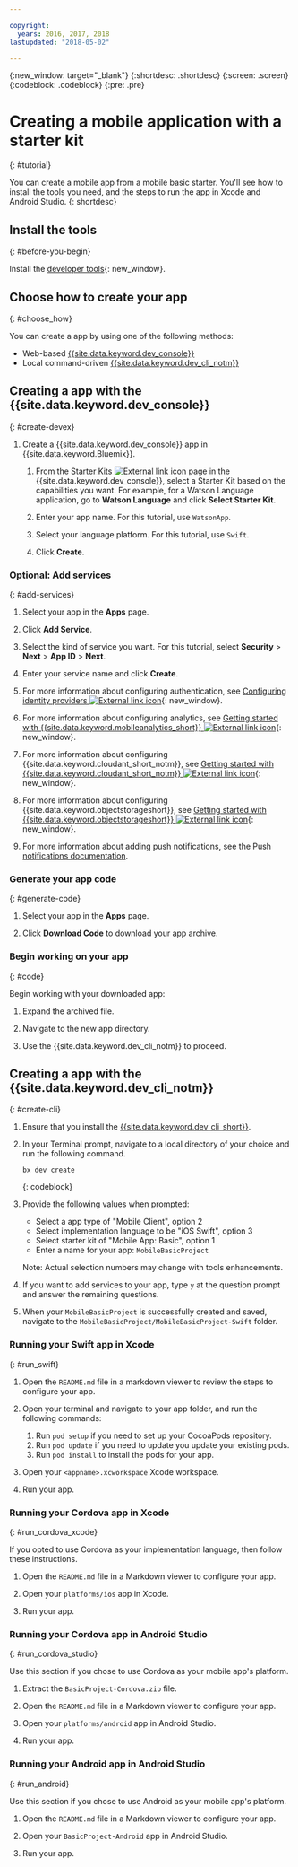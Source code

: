 ```yaml
---

copyright:
  years: 2016, 2017, 2018
lastupdated: "2018-05-02"

---
```


{:new_window: target="_blank"}
{:shortdesc: .shortdesc}
{:screen: .screen}
{:codeblock: .codeblock}
{:pre: .pre}

# Creating a mobile application with a starter kit
{: #tutorial}

You can create a mobile app from a mobile basic starter. You'll see how to install the tools you need, and the steps to run the app in Xcode and Android Studio.
{: shortdesc}

## Install the tools
{: #before-you-begin}

Install the [developer tools](/docs/cli/idt/index.html#create){: new_window}.

## Choose how to create your app
{: #choose_how}

You can create a app by using one of the following methods:
- Web-based [{{site.data.keyword.dev_console}}](#create-devex)
- Local command-driven [{{site.data.keyword.dev_cli_notm}}](#create-cli)

## Creating a app with the {{site.data.keyword.dev_console}}
{: #create-devex}

1. Create a {{site.data.keyword.dev_console}} app in {{site.data.keyword.Bluemix}}.

    1. From the [Starter Kits ![External link icon](../../icons/launch-glyph.svg "External link icon")](https://console.ng.bluemix.net/developer/appservice/starter-kits/) page in the {{site.data.keyword.dev_console}}, select a Starter Kit based on the capabilities you want. For example, for a Watson Language application, go to **Watson Language** and click **Select Starter Kit**.

    2. Enter your app name. For this tutorial, use `WatsonApp`.   

    3. Select your language platform. For this tutorial, use `Swift`.

    4. Click **Create**.

### Optional: Add services
{: #add-services}

1. Select your app in the **Apps** page.

2. Click **Add Service**.

3. Select the kind of service you want. For this tutorial, select **Security** > **Next** > **App ID** > **Next**.

4. Enter your service name and click **Create**.

5. For more information about configuring authentication, see [Configuring identity providers ![External link icon](../../icons/launch-glyph.svg "External link icon")](/docs/services/appid/identity-providers.html){: new_window}.

6. For more information about configuring analytics, see [Getting started with {{site.data.keyword.mobileanalytics_short}} ![External link icon](../../icons/launch-glyph.svg "External link icon")](/docs/services/mobileanalytics/index.html){: new_window}.

7. For more information about configuring {{site.data.keyword.cloudant_short_notm}}, see [Getting started with {{site.data.keyword.cloudant_short_notm}} ![External link icon](../../icons/launch-glyph.svg "External link icon")](/docs/services/Cloudant/index.html){: new_window}.

8. For more information about configuring {{site.data.keyword.objectstorageshort}}, see [Getting started with {{site.data.keyword.objectstorageshort}} ![External link icon](../../icons/launch-glyph.svg "External link icon")](/docs/services/ObjectStorage/index.html){: new_window}.

9. For more information about adding push notifications, see the Push [notifications documentation](/docs/services/mobilepush/c_overview_push.html#overview-push).

### Generate your app code
{: #generate-code}

1. Select your app in the **Apps** page.

2. Click **Download Code** to download your app archive.

### Begin working on your app
{: #code}

Begin working with your downloaded app:

1. Expand the archived file.

2. Navigate to the new app directory.

3. Use the {{site.data.keyword.dev_cli_notm}} to proceed.


## Creating a app with the {{site.data.keyword.dev_cli_notm}}
{: #create-cli}

1. Ensure that you install the [{{site.data.keyword.dev_cli_short}}](/docs/cli/idt/index.html).

2. In your Terminal prompt, navigate to a local directory of your choice and run the following command.

	```
	bx dev create
	```
	{: codeblock}

3. Provide the following values when prompted:

	* Select a app type of "Mobile Client", option 2
	* Select implementation language to be "iOS Swift", option 3
	* Select starter kit of "Mobile App: Basic", option 1
	* Enter a name for your app: `MobileBasicProject`

    Note: Actual selection numbers may change with tools enhancements.

4. If you want to add services to your app, type `y` at the question prompt and answer the remaining questions.

5. When your `MobileBasicProject` is successfully created and saved, navigate to the `MobileBasicProject/MobileBasicProject-Swift` folder.

### Running your Swift app in Xcode
{: #run_swift}

1. Open the `README.md` file in a markdown viewer to review the steps to configure your app.

2. Open your terminal and navigate to your app folder, and run the following commands:
    1. Run `pod setup` if you need to set up your CocoaPods repository.
    2. Run `pod update` if you need to update you update your existing pods.
    3. Run `pod install` to install the pods for your app.

3. Open your `<appname>.xcworkspace` Xcode workspace.

4. Run your app.

### Running your Cordova app in Xcode
{: #run_cordova_xcode}

If you opted to use Cordova as your implementation language, then follow these instructions.

1. Open the `README.md` file in a Markdown viewer to configure your app.

2. Open your `platforms/ios` app in Xcode.

3. Run your app.

### Running your Cordova app in Android Studio
{: #run_cordova_studio}

Use this section if you chose to use Cordova as your mobile app's platform.

1. Extract the `BasicProject-Cordova.zip` file.

2. Open the `README.md` file in a Markdown viewer to configure your app.

3. Open your `platforms/android` app in Android Studio.

4. Run your app.

### Running your Android app in Android Studio
{: #run_android}

Use this section if you chose to use Android as your mobile app's platform.

1. Open the `README.md` file in a Markdown viewer to configure your app.

2. Open your `BasicProject-Android` app in Android Studio.

3. Run your app.